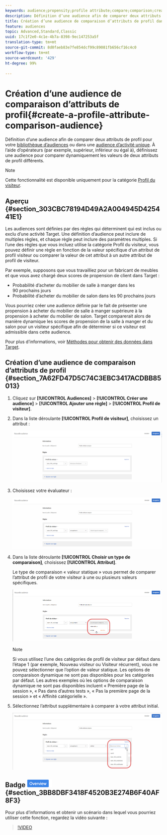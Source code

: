 ```yaml
---
keywords: audience;propensity;profile attribute;compare;comparison;create audience;creating audience
description: Définition d’une audience afin de comparer deux attributs de profil pour votre bibliothèque d’audiences Target ou dans une audience d’activité unique. À l’aide d’opérateurs (par exemple, supérieur, inférieur ou égal à), définissez une audience pour comparer dynamiquement les valeurs de deux attributs de profil différents.
title: Création d’une audience de comparaison d’attributs de profil dans Adobe Target
feature: audiences
topic: Advanced,Standard,Classic
uuid: 17c1f2e0-4c1e-4b7a-8398-9ec147253a5f
translation-type: tm+mt
source-git-commit: 8d0faeb83e7fe854dcf99c89081fb656cf16c4c0
workflow-type: tm+mt
source-wordcount: '429'
ht-degree: 99%

---
```



# Création d’une audience de comparaison d’attributs de profil{#create-a-profile-attribute-comparison-audience}

Définition d’une audience afin de comparer deux attributs de profil pour votre [bibliothèque d’audiences](/help/c-target/c-audiences/audiences.md) ou dans une [audience d’activité unique](/help/c-target/creating-activity-only-audience.md). À l’aide d’opérateurs (par exemple, supérieur, inférieur ou égal à), définissez une audience pour comparer dynamiquement les valeurs de deux attributs de profil différents.

>[!NOTE]
>
>Cette fonctionnalité est disponible uniquement pour la catégorie [Profil du visiteur](../../c-target/c-audiences/c-target-rules/visitor-profile.md#concept_E972690B9A4C4372A34229FA37EDA38E).

## Aperçu {#section_303CBC78194D49A2A004945D425441E1}

Les audiences sont définies par des règles qui déterminent qui est inclus ou exclu d’une activité Target. Une définition d’audience peut inclure de multiples règles, et chaque règle peut inclure des paramètres multiples. Si l’une des règles que vous incluez utilise la catégorie Profil du visiteur, vous pouvez définir une règle en fonction de la valeur spécifique d’un attribut de profil visiteur ou comparer la valeur de cet attribut à un autre attribut de profil de visiteur.

Par exemple, supposons que vous travailliez pour un fabricant de meubles et que vous avez chargé deux scores de propension de client dans Target :

* Probabilité d’acheter du mobilier de salle à manger dans les 90 prochains jours
* Probabilité d’acheter du mobilier de salon dans les 90 prochains jours

Vous pourriez créer une audience définie par le fait de présenter une propension à acheter du mobilier de salle à manger supérieure à la propension à acheter du mobilier de salon. Target comparerait alors de manière dynamique les scores de propension de la salle à manger et du salon pour un visiteur spécifique afin de déterminer si ce visiteur est admissible dans cette audience.

Pour plus d’informations, voir [Méthodes pour obtenir des données dans Target](../../c-implementing-target/c-considerations-before-you-implement-target/c-methods-to-get-data-into-target/methods-to-get-data-into-target.md#concept_0069C0EFB56C4700BB33F2F35C2B9B17).

## Création d’une audience de comparaison d’attributs de profil {#section_7A62FD47D5C74C3EBC3417ACDBB85013}

1. Cliquez sur **[!UICONTROL Audiences]** > **[!UICONTROL Créer une audience]** > **[!UICONTROL Ajouter une règle]** > **[!UICONTROL Profil de visiteur]**.
1. Dans la liste déroulante **[!UICONTROL Profil de visiteur]**, choisissez un attribut :

   ![Score de propension 1](assets/propensity_score_1.png)

1. Choisissez votre évaluateur :

   ![Score de propension 2](assets/propensity_score_2.png)

1. Dans la liste déroulante **[!UICONTROL Choisir un type de comparaison]**, choisissez **[!UICONTROL Attribut]**.

   Le type de comparaison « valeur statique » vous permet de comparer l’attribut de profil de votre visiteur à une ou plusieurs valeurs spécifiques.

   ![Score de propension 3](assets/propensity_score_3.png)

   >[!NOTE]
   >
   >Si vous utilisez l’une des catégories de profil de visiteur par défaut dans l’étape 1 (par exemple, Nouveau visiteur ou Visiteur récurrent), vous ne pouvez sélectionner que l’option de valeur statique. Les options de comparaison dynamique ne sont pas disponibles pour les catégories par défaut. Les autres exemples où les options de comparaison dynamique ne sont pas disponibles incluent « Première page de la session », « Pas dans d’autres tests », « Pas la première page de la session » et « Affinité catégorielle ».

1. Sélectionnez l’attribut supplémentaire à comparer à votre attribut initial.

   ![](assets/propensity_score_4.png)

## Badge ![Présentation de la vidéo de formation](/help/assets/overview.png) {#section_3BB8DBF3418F4520B3E274B6F40AF8F3}

Pour plus d’informations et obtenir un scénario dans lequel vous pourriez utiliser cette fonction, regardez la vidéo suivante :

>[!VIDEO](https://video.tv.adobe.com/v/23218/)